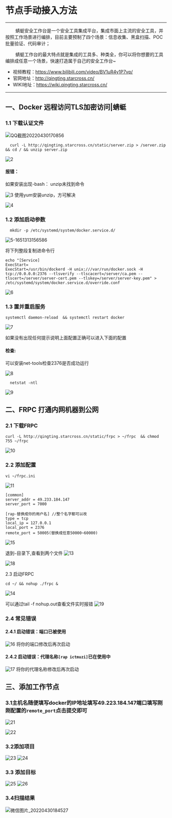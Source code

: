 # 节点手动接入方法
<hr>


&nbsp;&nbsp;&nbsp;&nbsp;&nbsp;&nbsp;&nbsp;&nbsp;蜻蜓安全工作台是一个安全工具集成平台，集成市面上主流的安全工具，并按照工作场景进行编排，目前主要预制了四个场景：信息收集、黑盒扫描、POC批量验证、代码审计；

&nbsp;&nbsp;&nbsp;&nbsp;&nbsp;&nbsp;&nbsp;&nbsp;蜻蜓工作台的最大特点就是集成的工具多、种类全，你可以将你想要的工具编排成任意一个场景，快速打造属于自己的安全工作台~
- 视频教程：https://www.bilibili.com/video/BV1uR4y1P7vp/
- 官网地址：http://qingting.starcross.cn/
- WIKI地址：https://wiki.qingting.starcross.cn/
<hr>



##  一、Docker 远程访问TLS加密访问|蜻蜓

###  1.1 下载认证文件
![QQ截图20220430170856](http://halo.itmuzi.cc/upload/2022/04/QQ%E6%88%AA%E5%9B%BE20220430170856.png)

```![5](http://halo.itmuzi.cc/upload/2022/04/5.png)![5-1651313145464](http://halo.itmuzi.cc/upload/2022/04/5-1651313145464.png)
  curl -L http://qingting.starcross.cn/static/server.zip > /server.zip   && cd / && unzip server.zip
```

![2](http://halo.itmuzi.cc/upload/2022/04/2.png)
#### 报错：
如果安装出现-bash： unzip未找到命令

![3](http://halo.itmuzi.cc/upload/2022/04/3.png)
使用yum安装unzip，方可解决

![4](http://halo.itmuzi.cc/upload/2022/04/4.png)

### 1.2 添加启动参数

```
  mkdir -p /etc/systemd/system/docker.service.d/
```

![5-1651313156586](http://halo.itmuzi.cc/upload/2022/04/5-1651313156586.png)

将下列整段复制进命令行
```
echo "[Service]
ExecStart=
ExecStart=/usr/bin/dockerd -H unix:///var/run/docker.sock -H tcp://0.0.0.0:2376 --tlsverify --tlscacert=/server/ca.pem --tlscert=/server/server-cert.pem --tlskey=/server/server-key.pem" > /etc/systemd/system/docker.service.d/override.conf
```
![6](http://halo.itmuzi.cc/upload/2022/04/6.png)

### 1.3 置并重启服务
```
systemctl daemon-reload  && systemctl restart docker
```
![7](http://halo.itmuzi.cc/upload/2022/04/7.png)

如果没有出现任何提示说明上面配置正确可以进入下面的配置
#### 检查:
可以安装net-tools检查2376是否成功运行

![8](http://halo.itmuzi.cc/upload/2022/04/8.png)
```
  netstat -ntl
```

![9](http://halo.itmuzi.cc/upload/2022/04/9.png)

## 二、FRPC 打通内网机器到公网
### 2.1 下载FRPC
```
curl -L http://qingting.starcross.cn/static/frpc > ~/frpc  && chmod 755 ~/frpc
```
![10](http://halo.itmuzi.cc/upload/2022/04/10.png)

### 2.2 添加配置
```
vi ~/frpc.ini
```
![11](http://halo.itmuzi.cc/upload/2022/04/11.png)
```
[common]
server_addr = 49.233.184.147
server_port = 7000

[rap-替换成你的用户名] //整个名字都可以改
type = tcp
local_ip = 127.0.0.1
local_port = 2376
remote_port = 50005(替换成任意50000~60000)
```
![15](http://halo.itmuzi.cc/upload/2022/04/15.png)

退到`~`目录下,查看到两个文件
![13](http://halo.itmuzi.cc/upload/2022/04/13.png)

![18](http://halo.itmuzi.cc/upload/2022/04/18.png)

2.3 启动FRPC
```
cd ~/ && nohup ./frpc &
```

![14](http://halo.itmuzi.cc/upload/2022/04/14.png)

可以通过tail -f nohup.out查看文件实时报错
![19](http://halo.itmuzi.cc/upload/2022/04/19.png)

### 2.4 常见错误
#### 2.4.1 启动错误：端口已被使用
![16](http://halo.itmuzi.cc/upload/2022/04/16.png)
将你的端口修改后再次启动

#### 2.4.2 启动错误：代理名称`[rap ictmuzi]`已在使用中
![17](http://halo.itmuzi.cc/upload/2022/04/17.png)
将你的代理名称修改后再次启动


##  三、添加工作节点
### 3.1主机名随便填写docker的IP地址填写49.223.184.147端口填写刚刚配置的`remote_port`点击提交即可
![21](http://halo.itmuzi.cc/upload/2022/04/21.png)

![22](http://halo.itmuzi.cc/upload/2022/04/22.png)
### 3.2添加项目
![23](http://halo.itmuzi.cc/upload/2022/04/23.png)
![24](http://halo.itmuzi.cc/upload/2022/04/24.png)
### 3.3 添加目标
![25](http://halo.itmuzi.cc/upload/2022/04/25.png)
![26](http://halo.itmuzi.cc/upload/2022/04/26.png)
### 3.4扫描结果
![微信图片_20220430184527](http://halo.itmuzi.cc/upload/2022/04/%E5%BE%AE%E4%BF%A1%E5%9B%BE%E7%89%87_20220430184527.jpg)